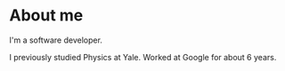 # About me

I'm a software developer.

I previously studied Physics at Yale. Worked at Google for about 6 years.
